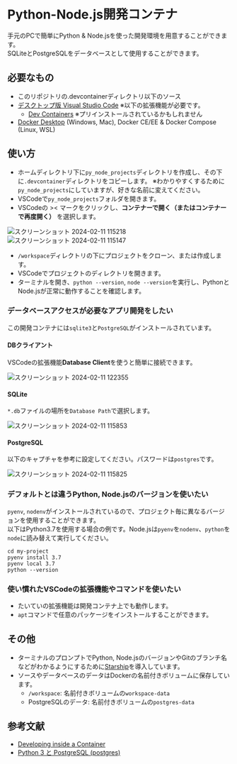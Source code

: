 # Python-Node.js開発コンテナ

手元のPCで簡単にPython & Node.jsを使った開発環境を用意することができます。  
SQLiteとPostgreSQLをデータベースとして使用することができます。

## 必要なもの

- このリポジトリの.devcontainerディレクトリ以下のソース
- [デスクトップ版 Visual Studio Code](https://code.visualstudio.com/Download) ※以下の拡張機能が必要です。
    - [Dev Containers](https://marketplace.visualstudio.com/items?itemName=ms-vscode-remote.remote-containers) ※プリインストールされているかもしれません
- [Docker Desktop](https://www.docker.com/products/docker-desktop/) (Windows, Mac), Docker CE/EE & Docker Compose (Linux, WSL)

## 使い方

- ホームディレクトリ下に`py_node_projects`ディレクトリを作成し、その下に`.devcontainer`ディレクトリをコピーします。
※わかりやすくするために`py_node_projects`にしていますが、好きな名前に変えてください。
- VSCodeで`py_node_projects`フォルダを開きます。
- VSCodeの >< マークをクリックし、**コンテナーで開く（またはコンテナーで再度開く）** を選択します。
  
![スクリーンショット 2024-02-11 115218](https://github.com/gosaaan1/hokulea-garage/assets/123862848/7952a215-68a9-4f89-a508-5a4f3f17e28f)
![スクリーンショット 2024-02-11 115147](https://github.com/gosaaan1/hokulea-garage/assets/123862848/10d2dad1-300f-4f50-9f71-0b5562ec354f)
- `/workspace`ディレクトリの下にプロジェクトをクローン、または作成します。
- VSCodeでプロジェクトのディレクトリを開きます。
- ターミナルを開き、`python --version`, `node --version`を実行し、PythonとNode.jsが正常に動作することを確認します。

### データベースアクセスが必要なアプリ開発をしたい

この開発コンテナには`sqlite3`と`PostgreSQL`がインストールされています。

#### DBクライアント

VSCodeの拡張機能**Database Client**を使うと簡単に接続できます。

![スクリーンショット 2024-02-11 122355](https://github.com/gosaaan1/hokulea-garage/assets/123862848/8c3d5111-a88b-4ad2-96a4-665729088a1c)

#### SQLite

`*.db`ファイルの場所を`Database Path`で選択します。

![スクリーンショット 2024-02-11 115853](https://github.com/gosaaan1/hokulea-garage/assets/123862848/1ad8683e-e2c6-401f-b8f0-fa6b81e526b8)

#### PostgreSQL

以下のキャプチャを参考に設定してください。パスワードは`postgres`です。

![スクリーンショット 2024-02-11 115825](https://github.com/gosaaan1/hokulea-garage/assets/123862848/157e9537-d020-4623-867a-920817160e0e)

### デフォルトとは違うPython, Node.jsのバージョンを使いたい

`pyenv`, `nodenv`がインストールされているので、プロジェクト毎に異なるバージョンを使用することができます。  
以下はPython3.7を使用する場合の例です。Node.jsは`pyenv`を`nodenv`、`python`を`node`に読み替えて実行してください。

```
cd my-project
pyenv install 3.7
pyenv local 3.7
python --version
```

### 使い慣れたVSCodeの拡張機能やコマンドを使いたい

- たいていの拡張機能は開発コンテナ上でも動作します。
- `apt`コマンドで任意のパッケージをインストールすることができます。

## その他

- ターミナルのプロンプトでPython, Node.jsのバージョンやGitのブランチ名などがわかるようにするために[Starship](https://starship.rs/)を導入しています。
- ソースやデータベースのデータはDockerの名前付きボリュームに保存しています。
    - `/workspace`: 名前付きボリュームの`workspace-data`
    - PostgreSQLのデータ: 名前付きボリュームの`postgres-data`

## 参考文献

- [Developing inside a Container](https://code.visualstudio.com/docs/devcontainers/containers)
- [Python 3 と PostgreSQL (postgres)](https://github.com/devcontainers/templates/tree/main/src/postgres)
